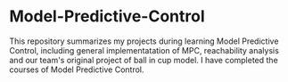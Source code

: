 # Model-Predictive-Control
This repository summarizes my projects during learning Model Predictive Control, including general implementatation of MPC, reachability analysis and our team's original project of ball in cup model. 
I have completed the courses of Model Predictive Control. 
